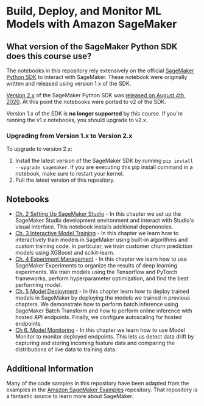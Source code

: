 # Build, Deploy, and Monitor ML Models with Amazon SageMaker

## What version of the SageMaker Python SDK does this course use?

The notebooks in this repository rely extensively on the official [SageMaker Python SDK](https://sagemaker.readthedocs.io/en/stable/) to interact with SageMaker. These notebook were originally written and released using version 1.x of the SDK. 

[Version 2.x](https://sagemaker.readthedocs.io/en/stable/v2.html) of the SageMaker Python SDK was [released on August 4th, 2020](https://pypi.org/project/sagemaker/#history). At this point the notebooks were ported to v2 of the SDK.

Version 1.x of the SDK is **no longer supported** by this course. If you're running the v1.x notebooks, you should upgrade to v2.x.

### Upgrading from Version 1.x to Version 2.x

To upgrade to version 2.x:

1. Install the latest version of the SageMaker SDK by running `pip install --upgrade sagemaker`. If you are executing this pip install command in a notebook, make sure to restart your kernel.
2. Pull the latest version of this repository.

## Notebooks

* [Ch. 2 Setting Up SageMaker Studio](https://github.com/lpatruno/sagemaker-course/blob/master/notebooks/ch02_setup.ipynb) - In this chapter we set up the SageMaker Studio development environment and interact with Studio's visual interface. This notebook installs additional depenencies.
* [Ch. 3 Interactive Model Training](https://github.com/lpatruno/sagemaker-course/blob/master/notebooks/ch03_interactive_model_training.ipynb) - In this chapter we learn how to interactively train models in SageMaker using built-in algorithms and custom training code. In particular, we train customer churn prediction models using XGBoost and scikit-learn.
* [Ch. 4 Experiment Management](https://github.com/lpatruno/sagemaker-course/blob/master/notebooks/ch04_experiment_management.ipynb) - In this chapter we learn how to use SageMaker Experiments to organize the results of deep learning experiments. We train models using the Tensorflow and PyTorch frameworks, perform hyperparameter optimization, and find the best performing model.
* [Ch. 5 Model Deployment](https://github.com/lpatruno/sagemaker-course/blob/master/notebooks/ch05_model_deployment.ipynb) - In this chapter learn how to deploy trained models in SageMaker by deploying the models we trained in previous chapters. We demonstrate how to perform batch inference using SageMaker Batch Transform and how to perform online inference with hosted API endpoints. Finally, we configure autoscaling for hosted endpoints.
* [Ch 6. Model Monitoring](https://github.com/lpatruno/sagemaker-course/blob/master/notebooks/ch05_model_deployment.ipynb) - In this chapter we learn how to use Model Monitor to monitor deployed endpoints. This lets us detect data drift by capturing and storing incoming feature data and comparing the distributions of live data to training data.


## Additional Information

Many of the code samples in this repository have been adapted from the examples in the [Amazon SageMaker Examples](https://github.com/awslabs/amazon-sagemaker-examples/) repository. That repository is a fantastic source to learn more about SageMaker. 
